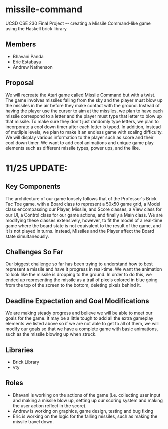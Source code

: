 # missile-command
UCSD CSE 230 Final Project -- creating a Missile Command-like game using the Haskell brick library


## Members
- Bhavani Panda
- Eric Estabaya
- Andrew Nathenson

## Proposal
We will recreate the Atari game called Missile Command but with a twist. The game involves missiles falling from the sky and the player must blow up the missiles in the air before they make contact with the ground. Instead of having the player use the cursor to aim at the missiles, we plan to have each missile correspond to a letter and the player must type that letter to blow up that missile. To make sure they don't just randomly type letters, we plan to incorporate a cool down timer after each letter is typed. In addition, instead of mutliple levels, we plan to make it an endless game with scaling difficulty. We will display various information to the player such as score and their cool down timer. We want to add cool animations and unique game play elements such as different missile types, power ups, and the like.


# 11/25 UPDATE:

## Key Components
The architecture of our game loosely follows that of the Professor's Brick Tac Toe game, with a Board class to represent a 50x50 game grid, a Model class encompassing our Player, Missile, and Score classes, a View class for our UI, a Control class for our game actions, and finally a Main class.  We are modifying these classes extensively, however, to fit the model of a real-time game where the board state is not equivalent to the result of the game, and it is not played in turns.  Instead, Missiles and the Player affect the Board state simultaneously.

## Challenges So Far
Our biggest challenge so far has been trying to understand how to best represent a missile and have it progress in real-time. We want the animation to look like the missile is dropping to the ground. In order to do this, we ended up representing the missile as a trail of pixels colored in blue going from the top of the screen to the bottom, deleting pixels behind it.  

## Deadline Expectation and Goal Modifications
We are making steady progress and believe we will be able to meet our goals for the game. It may be a little tough to add all the extra gameplay elements we listed above so if we are not able to get to all of them, we will modify our goals so that we have a complete game with basic animations, such as the missile blowing up when struck.

## Libraries
- Brick Library
- vty

## Roles
- Bhavani is working on the actions of the game (i.e. collecting user input and making a missile blow up, setting up our scoring system and making the user action reflect in the score).
- Andrew is working on graphics, game design, testing and bug fixing
- Eric is working on the logic for the falling missiles, such as making the missile travel down.
